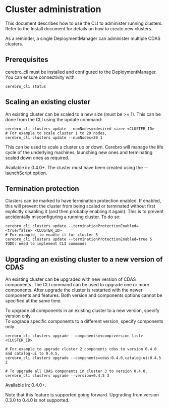 # Cluster administration
This document describes how to use the CLI to administer running clusters. Refer
to the Install document for details on how to create new clusters.

As a reminder, a single DeploymentManager can administer multiple CDAS clusters.

## Prerequisites
cerebro_cli must be installed and configured to the DeploymentManager. You can ensure
connectivity with
```
cerebro_cli status
```

## Scaling an existing cluster
An existing cluster can be scaled to a new size (must be >= 1). This can be done
from the CLI using the update command:
```
cerebro_cli clusters update --numNodes=<desired size> <CLUSTER_ID>
# For example to scale cluster 1 to 20 nodes,
cerebro_cli clusters update --numNodes=20 1
```

This can be used to scale a cluster up or down. Cerebro will manage the life cycle
of the underlying machines, launching new ones and terminating scaled down ones
as required.

Available in: 0.4.0+. The cluster must have been created using the --launchScript
option.

## Termination protection
Clusters can be marked to have termination protection enabled. If enabled, this
will prevent the cluster from being scaled or terminated without first explicitly
disabling it (and then probably enabling it again). This is to prevent accidentally
misconfiguring a running cluster. To do so:

```
cerebro_cli clusters update --terminationProtectionEnabled=<true/false> <CLUSTER_ID>
# For example, to enable it for cluster 5
cerebro_cli clusters update --terminationProtectionEnabled=true 5
TODO: need to implement CLI commands
```

## Upgrading an existing cluster to a new version of CDAS
An existing cluster can be upgraded with new version of CDAS components.
The CLI command can be used to upgrade one or more components. After upgrade
the cluster is restarted with the newer components and features. 
Both version and components options cannot be specified at the same time.
  
To upgrade all components in an existing cluster to a new version, specify version only.  
To upgrade specific components to a different version, specify components only.
```
cerebro_cli clusters upgrade --components=<comp:version list> <CLUSTER_ID>

# For example to upgrade cluster 2 components cdas to version 0.4.0 and catalog-ui to 0.4.5,
cerebro_cli clusters upgrade --components=cdas:0.4.0,catalog-ui:0.4.5 2 

# To upgrade all CDAS components in cluster 3 to version 0.4.0.
cerebro_cli clusters upgrade --version=0.4.5 3 
```


Available in: 0.4.0+.

Note that this feature is supported going forward.
Upgrading from version 0.3.0 to 0.4.0 is not supported.
